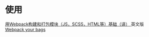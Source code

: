 # 使用

[用Webpack构建和打包模块（JS，SCSS，HTML等）基础（译）
](http://benweizhu.github.io/blog/2016/02/28/webpack-your-bags-translation/)
英文版[Webpack your bags ](http://blog.madewithlove.be/post/webpack-your-bags/)
